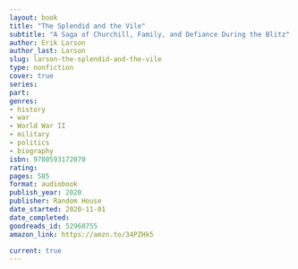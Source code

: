 ```yaml
---
layout: book
title: "The Splendid and the Vile"
subtitle: "A Saga of Churchill, Family, and Defiance During the Blitz"
author: Erik Larson
author_last: Larson
slug: larson-the-splendid-and-the-vile
type: nonfiction
cover: true
series: 
part: 
genres:
- history
- war
- World War II
- military
- politics
- biography
isbn: 9780593172070
rating: 
pages: 585
format: audiobook
publish_year: 2020
publisher: Random House
date_started: 2020-11-01
date_completed: 
goodreads_id: 52960755
amazon_link: https://amzn.to/34PZHk5

current: true
---
```

